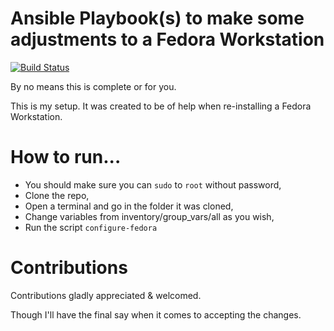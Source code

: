 Ansible Playbook(s) to make some adjustments to a Fedora Workstation
====================================================================
[![Build Status](https://travis-ci.org/eRadical/ansible-my-fedora-workstation.svg?branch=master)](https://travis-ci.org/eRadical/ansible-my-fedora-workstation)

By no means this is complete or for you.

This is my setup. It was created to be of help when re-installing a Fedora Workstation.

How to run...
=============

- You should make sure you can `sudo` to `root` without password,
- Clone the repo,
- Open a terminal and go in the folder it was cloned,
- Change variables from inventory/group_vars/all as you wish,
- Run the script `configure-fedora`

Contributions
=============

Contributions gladly appreciated & welcomed.

Though I'll have the final say when it comes to accepting the changes.
